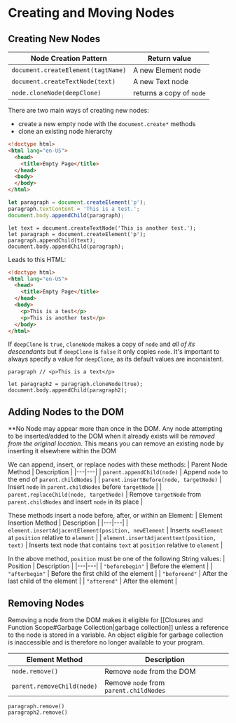 # Creating and Moving Nodes

## Creating New Nodes

| Node Creation Pattern | Return value |
|---|---|
| `document.createElement(tagtName)` | A new Element node |
| `document.createTextNode(text)` | A new Text node |
| `node.cloneNode(deepClone)` | returns a copy of `node` |

There are two main ways of creating new nodes:

- create a new empty node with the `document.create*` methods
- clone an existing node hierarchy

```html
<!doctype html>
<html lang="en-US">
  <head> 
    <title>Empty Page</title>
  </head>
  <body>
  </body>
</html>
```

```js
let paragraph = document.createElement('p');
paragraph.textContent = 'This is a test.';
document.body.appendChild(paragraph);
```

```node
let text = document.createTextNode('This is another test.');
let paragraph = document.createElement('p');
paragraph.appendChild(text);
document.body.appendChild(paragraph);
```

Leads to this HTML:

```html
<!doctype html>
<html lang="en-US">
  <head> 
    <title>Empty Page</title>
  </head>
  <body>
    <p>This is a test</p>
    <p>This is another test</p>
  </body>
</html>
```

If `deepClone` is `true`, `cloneNode` makes a copy of `node` and _all of its descendants_ but if `deepClone` is `false` it only copies `node`. It's important to always specify a value for `deepClone`, as its default values are inconsistent.

```node
paragraph // <p>This is a text</p>

let paragraph2 = paragraph.cloneNode(true);
document.body.appendChild(paragraph2);
```

## Adding Nodes to the DOM

**No Node may appear more than once in the DOM. Any node attempting to be inserted/added to the DOM when it already exists will be _removed from the original location_. This means you can remove an existing node by inserting it elsewhere within the DOM

We can append, insert, or replace nodes with these methods:
| Parent Node Method | Description |
|---|---|
| `parent.appendChild(node)` | Append `node` to the end of `parent.childNodes` |
| `parent.insertBefore(node, targetNode)` | Insert `node` in `parent.childNodes` before `targetNode` |
| `parent.replaceChild(node, targetNode)` | Remove `targetNode` from `parent.childNodes` and insert `node` in its place |

These methods insert a node before, after, or within an Element:
| Element Insertion Method | Description |
|---|---|
| `element.insertAdjacentElement(position, newElement` | Inserts `newElement` at `position` relative to `element` |
| `element.insertAdjacenttext(position, text)` | Inserts text node that contains `text` at `position` relative to `element` |

In the above method, `position` must be one of the following String values:
| Position | Description |
|---|---|
| `"beforebegin"` | Before the element |
| `"afterbegin"` | Before the first child of the element |
| `"beforeend"` | After the last child of the element |
| `"afterend"` | After the element |

## Removing Nodes

Removing a node from the DOM makes it eligible for [[Closures and Function Scope#Garbage Collection|garbage collection]] unless a reference to the node is stored in a variable. An object eligible for garbage collection is inaccessible and is therefore no longer available to your program.

| Element Method | Description |
|---|---|
| `node.remove()` | Remove `node` from the DOM |
| `parent.removeChild(node)` | Remove `node` from `parent.childNodes` |

```node
paragraph.remove()
paragraph2.remove()
```
